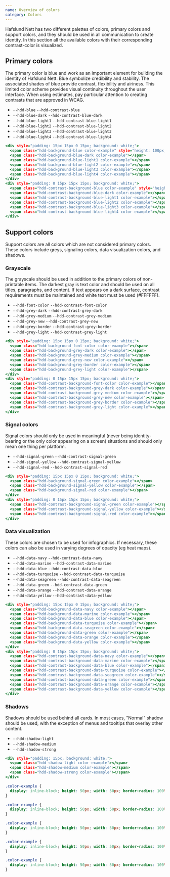 ```yaml
---
name: Overview of colors
category: Colors
---
```


Hafslund Nett has two different palettes of colors, primary colors and support colors, and they should be used in all communication to create identity. In this section all the available colors with their corresponding contrast-color is visualized.

## Primary colors
The primary color is blue and work as an important element for building the identity of Hafslund Nett. Blue symbolize credibility and stability. The associated shades of blue provide contrast, flexibility and airiness. This limited color scheme provides visual continuity throughout the user interface. When using estimates, pay particular attention to creating contrasts that are approved in WCAG. 

- `--hdd-blue` `--hdd-contrast-blue`
- `--hdd-blue-dark` `--hdd-contrast-blue-dark`
- `--hdd-blue-light1` `--hdd-contrast-blue-light1`
- `--hdd-blue-light2` `--hdd-contrast-blue-light2`
- `--hdd-blue-light3` `--hdd-contrast-blue-light3`
- `--hdd-blue-light4` `--hdd-contrast-blue-light4`

```primary-colors.html
<div style="padding: 15px 15px 0 15px; background: white;">
  <span class="hdd-background-blue color-example" style="height: 100px; width: 100px;"></span>
  <span class="hdd-background-blue-dark color-example"></span>
  <span class="hdd-background-blue-light1 color-example"></span>
  <span class="hdd-background-blue-light2 color-example"></span>
  <span class="hdd-background-blue-light3 color-example"></span>
  <span class="hdd-background-blue-light4 color-example"></span>
</div>
<div style="padding: 0 15px 15px 15px; background: white;">
  <span class="hdd-contrast-background-blue color-example" style="height: 100px; width: 100px;"></span>
  <span class="hdd-contrast-background-blue-dark color-example"></span>
  <span class="hdd-contrast-background-blue-light1 color-example"></span>
  <span class="hdd-contrast-background-blue-light2 color-example"></span>
  <span class="hdd-contrast-background-blue-light3 color-example"></span>
  <span class="hdd-contrast-background-blue-light4 color-example"></span>
</div>
```

## Support colors
Support colors are all colors which are not considered primary colors. These colors include greys, signaling colors, data visualization colors, and shadows.

### Grayscale
The grayscale should be used in addition to the primary colors of non-printable items. The darkest gray is text color and should be used on all titles, paragraphs, and content. If text appears on a dark surface, contrast requirements must be maintained and white text must be used (#FFFFFF).

- `--hdd-font-color` `--hdd-contrast-font-color`
- `--hdd-grey-dark` `--hdd-contrast-grey-dark`
- `--hdd-grey-medium` `--hdd-contrast-grey-medium`
- `--hdd-grey-new` `--hdd-contrast-grey-new`
- `--hdd-grey-border` `--hdd-contrast-grey-border`
- `--hdd-grey-light` `--hdd-contrast-grey-light` 

```grey-colors.html
<div style="padding: 15px 15px 0 15px; background: white;">
  <span class="hdd-background-font-color color-example"></span>
  <span class="hdd-background-grey-dark color-example"></span>
  <span class="hdd-background-grey-medium color-example"></span>
  <span class="hdd-background-grey-new color-example"></span>
  <span class="hdd-background-grey-border color-example"></span>
  <span class="hdd-background-grey-light color-example"></span>
</div>
<div style="padding: 0 15px 15px 15px; background: white;">
  <span class="hdd-contrast-background-font-color color-example"></span>
  <span class="hdd-contrast-background-grey-dark color-example"></span>
  <span class="hdd-contrast-background-grey-medium color-example"></span>
  <span class="hdd-contrast-background-grey-new color-example"></span>
  <span class="hdd-contrast-background-grey-border color-example"></span>
  <span class="hdd-contrast-background-grey-light color-example"></span>
</div>
```

### Signal colors
Signal colors should only be used in meaningful (never being identity-bearing or the only color appearing on a screen) situations and should only mean one thing per platform.

- `--hdd-signal-green`    `--hdd-contrast-signal-green`
- `--hdd-signal-yellow`   `--hdd-contrast-signal-yellow`
- `--hdd-signal-red`      `--hdd-contrast-signal-red`

```signal-colors.html
<div style="padding: 15px 15px 0 15px; background: white;">
  <span class="hdd-background-signal-green color-example"></span>
  <span class="hdd-background-signal-yellow color-example"></span>
  <span class="hdd-background-signal-red color-example"></span>
</div>
<div style="padding: 0 15px 15px 15px; background: white;">
  <span class="hdd-contrast-background-signal-green color-example"></span>
  <span class="hdd-contrast-background-signal-yellow color-example"></span>
  <span class="hdd-contrast-background-signal-red color-example"></span>
</div>
```

### Data visualization
These colors are chosen to be used for infographics. If necessary, these colors can also be used in varying degrees of opacity (eg heat maps).

- `--hdd-data-navy`   `--hdd-contrast-data-navy`
- `--hdd-data-marine`   `--hdd-contrast-data-marine`
- `--hdd-data-blue`   `--hdd-contrast-data-blue`
- `--hdd-data-turquoise`   `--hdd-contrast-data-turquoise`
- `--hdd-data-seagreen`   `--hdd-contrast-data-seagreen`
- `--hdd-data-green`    `--hdd-contrast-data-green`
- `--hdd-data-orange`   `--hdd-contrast-data-orange`
- `--hdd-data-yellow`   `--hdd-contrast-data-yellow`

```data-colors.html
<div style="padding: 15px 15px 0 15px; background: white;">
  <span class="hdd-background-data-navy color-example"></span>
  <span class="hdd-background-data-marine color-example"></span>
  <span class="hdd-background-data-blue color-example"></span>
  <span class="hdd-background-data-turquoise color-example"></span>
  <span class="hdd-background-data-seagreen color-example"></span>
  <span class="hdd-background-data-green color-example"></span>
  <span class="hdd-background-data-orange color-example"></span>
  <span class="hdd-background-data-yellow color-example"></span>
</div>
<div style="padding: 0 15px 15px 15px; background: white;">
  <span class="hdd-contrast-background-data-navy color-example"></span>
  <span class="hdd-contrast-background-data-marine color-example"></span>
  <span class="hdd-contrast-background-data-blue color-example"></span>
  <span class="hdd-contrast-background-data-turquoise color-example"></span>
  <span class="hdd-contrast-background-data-seagreen color-example"></span>
  <span class="hdd-contrast-background-data-green color-example"></span>
  <span class="hdd-contrast-background-data-orange color-example"></span>
  <span class="hdd-contrast-background-data-yellow color-example"></span>
</div>
```

### Shadows
Shadows should be used behind all cards. In most cases, "Normal" shadow should be used, with the exception of menus and tooltips that overlay other content.

- `--hdd-shadow-light`
- `--hdd-shadow-medium`
- `--hdd-shadow-strong`

```shadow-colors.html
<div style="padding: 15px; background: white;">
  <span class="hdd-shadow-light color-example"></span>
  <span class="hdd-shadow-medium color-example"></span>
  <span class="hdd-shadow-strong color-example"></span>
</div>
```

```primary-colors.css  hidden
.color-example {
  display: inline-block; height: 50px; width: 50px; border-radius: 100%; margin: 10px; box-shadow: var(--hdd-shadow-strong);
}
```
```grey-colors.css  hidden
.color-example {
  display: inline-block; height: 50px; width: 50px; border-radius: 100%; margin: 10px; box-shadow: var(--hdd-shadow-strong);
}
```
```signal-colors.css  hidden
.color-example {
  display: inline-block; height: 50px; width: 50px; border-radius: 100%; margin: 10px; box-shadow: var(--hdd-shadow-strong);
}
```
```data-colors.css  hidden
.color-example {
  display: inline-block; height: 50px; width: 50px; border-radius: 100%; margin: 10px; box-shadow: var(--hdd-shadow-strong);
}
```
```shadow-colors.css  hidden
.color-example {
  display: inline-block; height: 50px; width: 50px; border-radius: 100%; margin: 10px; box-shadow: var(--hdd-shadow-strong);
}
```



